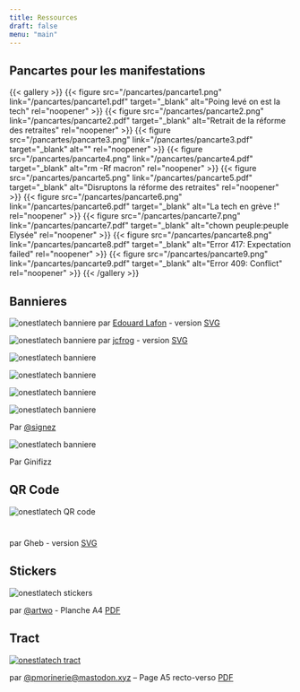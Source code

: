 ```yaml
---
title: Ressources
draft: false
menu: "main"
---
```

## Pancartes pour les manifestations

{{< gallery >}}
{{< figure src="/pancartes/pancarte1.png" link="/pancartes/pancarte1.pdf" target="_blank" alt="Poing levé on est la tech" rel="noopener" >}}
{{< figure src="/pancartes/pancarte2.png" link="/pancartes/pancarte2.pdf" target="_blank" alt="Retrait de la réforme des retraites" rel="noopener" >}}
{{< figure src="/pancartes/pancarte3.png" link="/pancartes/pancarte3.pdf" target="_blank" alt="</macron>" rel="noopener" >}}
{{< figure src="/pancartes/pancarte4.png" link="/pancartes/pancarte4.pdf" target="_blank" alt="rm -Rf macron" rel="noopener" >}}
{{< figure src="/pancartes/pancarte5.png" link="/pancartes/pancarte5.pdf" target="_blank" alt="Disruptons la réforme des retraites" rel="noopener" >}}
{{< figure src="/pancartes/pancarte6.png" link="/pancartes/pancarte6.pdf" target="_blank" alt="La tech en grève !" rel="noopener" >}}
{{< figure src="/pancartes/pancarte7.png" link="/pancartes/pancarte7.pdf" target="_blank" alt="chown peuple:peuple Elysée" rel="noopener" >}}
{{< figure src="/pancartes/pancarte8.png" link="/pancartes/pancarte8.pdf" target="_blank" alt="Error 417: Expectation failed" rel="noopener" >}}
{{< figure src="/pancartes/pancarte9.png" link="/pancartes/pancarte9.pdf" target="_blank" alt="Error 409: Conflict" rel="noopener" >}}
{{< /gallery >}}

## Bannieres

![onestlatech banniere](/bannieres/onestla_2.png)
par [Edouard Lafon](https://pouet.chapril.org/users/elafon/statuses/103329844781461295) - version [SVG](/bannieres/onestla_2_banniere_mastodon.svg)

![onestlatech banniere](/bannieres/onestla.tech.fistflower.svg.png)
par [jcfrog](https://mamot.fr/@jcfrog/103346733264583998) - version [SVG](/bannieres/onestla.tech.fistflower.svg)

![onestlatech banniere](/bannieres/signez_chownPeuple.png)

![onestlatech banniere](/bannieres/signez_retraitReforme.png)

![onestlatech banniere](/bannieres/signez_rmMacron.png)

![onestlatech banniere](/bannieres/signez_slashMacron.png)

Par [@signez](https://twitter.com/Signez)

![onestlatech banniere](/bannieres/ginifizz.png)

Par Ginifizz

## QR Code

![onestlatech QR code](/QR_code/qrcode-onestlatech_nom.png)
#
par Gheb - version [SVG](/QR_code/qrcoode-onestlatech.svg) <!-- XXX ajouter credit/lien -->

## Stickers

![onestlatech stickers](/stickers/stickers.png)

par [@artwo](https://twitter.com/artwo) - Planche A4 [PDF](/stickers/stickers.pdf)

## Tract

[![onestlatech tract](/tracts/tract-a5-recto-verso.png)](/tracts/tract-a5-recto-verso.pdf)

par [@pmorinerie@mastodon.xyz](https://mastodon.xyz/@pmorinerie/) – Page A5 recto-verso [PDF](/tracts/tract-a5-recto-verso.pdf)
